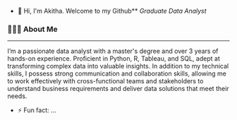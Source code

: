 - 👋 Hi, I'm Akitha. Welcome to my Github**
*Graduate Data Analyst*

### **🙋🏻‍♀️ About Me**
--------------------------------------------------------------------------------------------------------------------------------------

I’m a passionate data analyst with a master's degree and over 3 years of hands-on experience. Proficient in Python, R, Tableau, and SQL, adept at transforming complex data into valuable insights. In addition to my technical skills, I possess strong communication and collaboration skills, allowing me to work effectively with cross-functional teams and stakeholders to understand business requirements and deliver data solutions that meet their needs.


- ⚡ Fun fact: ...

<!---
AkithaPinisetti2107/AkithaPinisetti2107 is a ✨ special ✨ repository because its `README.md` (this file) appears on your GitHub profile.
You can click the Preview link to take a look at your changes.
--->
